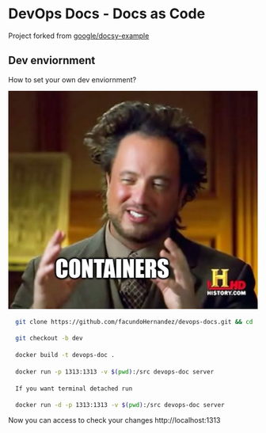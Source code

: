 # DevOps Docs - Docs as Code
Project forked from [google/docsy-example](https://github.com/google/docsy-example)

## Dev enviornment

How to set your own dev enviornment?

![Containers](./assets/img/containers.png)

``` bash
  git clone https://github.com/facundoHernandez/devops-docs.git && cd ./devops-doc
  
  git checkout -b dev

  docker build -t devops-doc .

  docker run -p 1313:1313 -v $(pwd):/src devops-doc server

  If you want terminal detached run

  docker run -d -p 1313:1313 -v $(pwd):/src devops-doc server

```
Now you can access to check your changes http://localhost:1313